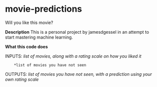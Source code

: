 # movie-predictions
Will you like this movie? 

**Description**
This is a personal project by jamesdgessel in an attempt to start mastering machine learning. 

**What this code does**

INPUTS: *list of movies, along with a rating scale on how you liked it*

        *list of movies you have not seen
        
OUTPUTS: *list of movies you have not seen, with a prediction using your own rating scale*

